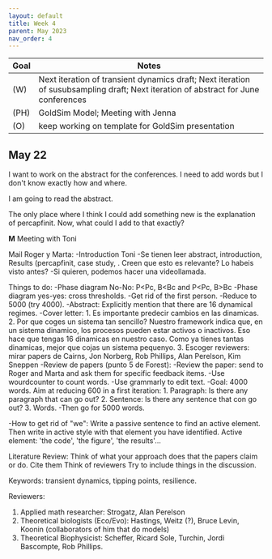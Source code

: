 ```yaml
---
layout: default
title: Week 4
parent: May 2023
nav_order: 4
---
```



| Goal | Notes | 
| ----------- | ----------- |
|(W)|Next iteration of transient dynamics draft; Next iteration of susubsampling draft; Next iteration of abstract for June conferences|
|(PH)|GoldSim Model; Meeting with Jenna|
|(O)|keep working on template for GoldSim presentation|


## May 22

I want to work on the abstract for the conferences. I need to add words but I don't know exactly how and where.

I am going to read the abstract.

The only place where I think I could add something new is the explanation of percapfinit. Now, what could I add to that exactly?

**M** Meeting with Toni

Mail Roger y Marta:
     -Introduction Toni
     -Se tienen leer abstract, introduction, Results (percapfinit, case study, . Creen que esto es relevante? Lo habeis visto antes?
     -Si quieren, podemos hacer una videollamada.
     
Things to do:
       -Phase diagram No-No: P<Pc, B<Bc and P<Pc, B>Bc
       -Phase diagram yes-yes: cross thresholds.
       -Get rid of the first person.
       -Reduce to 5000 (try 4000).
       -Abstract: Explicitly mention that there are 16 dynamical regimes.
       -Cover letter:
       	      1. Es importante predecir cambios en las dinamicas.
	      2. Por que coges un sistema tan sencillo? Nuestro framework indica que, en un sistema dinamico, los procesos pueden estar activos o inactivos. Eso hace que tengas 16 dinamicas en nuestro caso. Como ya tienes tantas dinamicas, mejor que cojas un sistema pequenyo.
	      3. Escoger reviewers: mirar papers de Cairns, Jon Norberg, Rob Phillips, Alan Perelson, Kim Sneppen
       -Review de papers (punto 5 de Forest):
       -Review the paper: send to Roger and Marta and ask them for specific feedback items.
       -Use wourdcounter to count words.
       -Use grammarly to edit text.
       -Goal: 4000 words. Aim at reducing 600 in a first iteration:
       	      1. Paragraph: Is there any paragraph that can go out?
	      2. Sentence: Is there any sentence that con go out?
	      3. Words.
       -Then go for 5000 words.

-How to get rid of "we": Write a passive sentence to find an active element. Then write in active style with that element you have identified. Active element: 'the code', 'the figure', 'the results'...

Literature Review:
Think of what your approach does that the papers claim or do.
Cite them
Think of reviewers
Try to include things in the discussion.

Keywords: transient dynamics, tipping points, resilience.

Reviewers:
1. Applied math researcher: Strogatz, Alan Perelson
2. Theoretical biologists (Eco/Evo): Hastings, Weitz (?), Bruce Levin, Koonin (collaborators of him that do models)
3. Theoretical Biophysicist: Scheffer, Ricard Sole, Turchin, Jordi Bascompte, Rob Phillips.
